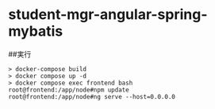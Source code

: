 # student-mgr-angular-spring-mybatis

##実行
```
> docker-compose build
> docker compose up -d
> docker compose exec frontend bash
root@frontend:/app/node#npm update
root@frontend:/app/node#ng serve --host=0.0.0.0
```
